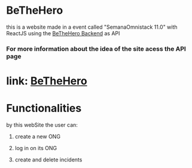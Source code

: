 # BeTheHero

this is a website made in a event called "SemanaOmnistack 11.0" with ReactJS using the [BeTheHero Backend](https://github.com/acferM/bthBackEnd) as API

### For more information about the idea of the site acess the API page

# link: [BeTheHero](https://bthacfer.netlify.app/)

# Functionalities

by this webSite the user can:

1. create a new ONG

2. log in on its ONG

3. create and delete incidents
